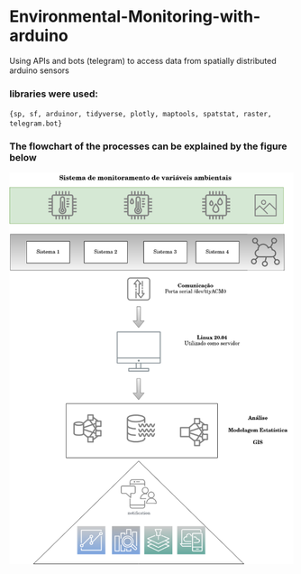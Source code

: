 # Environmental-Monitoring-with-arduino
Using APIs and bots (telegram) to access data from spatially distributed arduino sensors

### libraries were used:
`{sp, sf, arduinor, tidyverse, plotly, maptools, spatstat, raster, telegram.bot}`

### The flowchart of the processes can be explained by the figure below
![alt text](/img/flowchart.png)